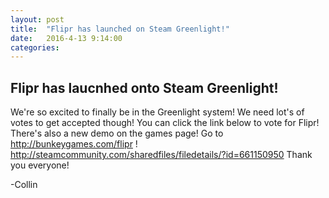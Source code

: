 ```yaml
---
layout: post
title:  "Flipr has launched on Steam Greenlight!"
date:   2016-4-13 9:14:00
categories: 
---
```


## Flipr has laucnhed onto Steam Greenlight!

We're so excited to finally be in the Greenlight system! We need lot's of votes to get accepted though! You can click the link below to vote for Flipr! There's also a new demo on the games page! Go to http://bunkeygames.com/flipr !
http://steamcommunity.com/sharedfiles/filedetails/?id=661150950
Thank you everyone! 

-Collin

